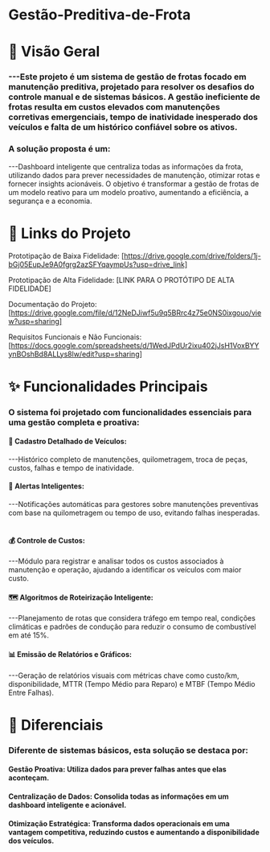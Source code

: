 # Gestão-Preditiva-de-Frota

# 📖 Visão Geral
### ---Este projeto é um sistema de gestão de frotas focado em manutenção preditiva, projetado para resolver os desafios do controle manual e de sistemas básicos. A gestão ineficiente de frotas resulta em custos elevados com manutenções corretivas emergenciais, tempo de inatividade inesperado dos veículos e falta de um histórico confiável sobre os ativos.   

### A solução proposta é um:
---Dashboard inteligente que centraliza todas as informações da frota, utilizando dados para prever necessidades de manutenção, otimizar rotas e fornecer insights acionáveis. O objetivo é transformar a gestão de frotas de um modelo reativo para um modelo proativo, aumentando a eficiência, a segurança e a economia.

# 🔗 Links do Projeto
Prototipação de Baixa Fidelidade: [https://drive.google.com/drive/folders/1j-bGj05EupJe9A0fgrg2azSFYqaympUs?usp=drive_link]

Prototipação de Alta Fidelidade: [LINK PARA O PROTÓTIPO DE ALTA FIDELIDADE]

Documentação do Projeto: [https://drive.google.com/file/d/12NeDJiwf5u9q5BRrc4z75e0NS0ixgouo/view?usp=sharing]

Requisitos Funcionais e Não Funcionais: [https://docs.google.com/spreadsheets/d/1WedJPdUr2ixu402jJsH1VoxBYYynBOshBd8ALLys8lw/edit?usp=sharing]

# ✨ Funcionalidades Principais
### O sistema foi projetado com funcionalidades essenciais para uma gestão completa e proativa:

#### 📝 Cadastro Detalhado de Veículos:

---Histórico completo de manutenções, quilometragem, troca de peças, custos, falhas e tempo de inatividade.   

#### 🔔 Alertas Inteligentes:

---Notificações automáticas para gestores sobre manutenções preventivas com base na quilometragem ou tempo de uso, evitando falhas inesperadas.   

#### 💰 Controle de Custos:

---Módulo para registrar e analisar todos os custos associados à manutenção e operação, ajudando a identificar os veículos com maior custo.   

#### 🗺️ Algoritmos de Roteirização Inteligente:

---Planejamento de rotas que considera tráfego em tempo real, condições climáticas e padrões de condução para reduzir o consumo de combustível em até 15%.   

#### 📊 Emissão de Relatórios e Gráficos:

---Geração de relatórios visuais com métricas chave como custo/km, disponibilidade, MTTR (Tempo Médio para Reparo) e MTBF (Tempo Médio Entre Falhas).   

# 🚀 Diferenciais
### Diferente de sistemas básicos, esta solução se destaca por:

#### Gestão Proativa: Utiliza dados para prever falhas antes que elas aconteçam.   

#### Centralização de Dados: Consolida todas as informações em um dashboard inteligente e acionável.   

#### Otimização Estratégica: Transforma dados operacionais em uma vantagem competitiva, reduzindo custos e aumentando a disponibilidade dos veículos. 
